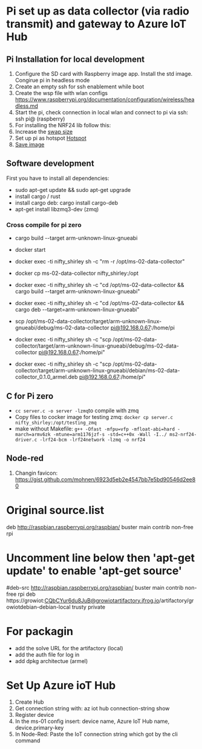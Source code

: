# Pi set up as data collector (via radio transmit) and gateway to Azure IoT Hub

## Pi Installation for local development
1. Configure the SD card with Raspberry image app. Install the std image. Congirue pi in headless mode
2. Create an empty ssh for ssh enablement while boot
3. Create the wsp file with wlan configs https://www.raspberrypi.org/documentation/configuration/wireless/headless.md
4. Start the pi, check connection in local wlan and connect to pi via ssh: ssh pi@<ip-address> (raspberry)
5. For installing the NRF24 lib follow this:
6. Increase the [swap size](https://wpitchoune.net/tricks/raspberry_pi3_increase_swap_size.html)
7. Set up pi as hotspot [Hotspot](https://www.raspberryconnect.com/projects/65-raspberrypi-hotspot-accesspoints/158-raspberry-pi-auto-wifi-hotspot-switch-direct-connection)
8. [Save image ](https://howchoo.com/pi/create-a-backup-image-of-your-raspberry-pi-sd-card-in-mac-osx)

## Software development

First you have to install all dependencies:

- sudo apt-get update && sudo apt-get upgrade
- install cargo / rust
- install cargo deb: cargo install cargo-deb
- apt-get install libzmq3-dev (zmq)

### Cross compile for pi zero
- cargo build --target arm-unknown-linux-gnueabi
- docker start <container-name>
- docker exec -ti nifty_shirley sh -c "rm -r /opt/ms-02-data-collector" 
- docker cp ms-02-data-collector nifty_shirley:/opt
- docker exec -ti nifty_shirley sh -c "cd /opt/ms-02-data-collector && cargo build --target arm-unknown-linux-gnueabi"
- docker exec -ti nifty_shirley sh -c "cd /opt/ms-02-data-collector && cargo deb --target=arm-unknown-linux-gnueabi"

- scp /opt/ms-02-data-collector/target/arm-unknown-linux-gnueabi/debug/ms-02-data-collector pi@192.168.0.67:/home/pi
- docker exec -ti nifty_shirley sh -c "scp /opt/ms-02-data-collector/target/arm-unknown-linux-gnueabi/debug/ms-02-data-collector pi@192.168.0.67:/home/pi"

- docker exec -ti nifty_shirley sh -c "scp /opt/ms-02-data-collector/target/arm-unknown-linux-gnueabi/debian/ms-02-data-collector_0.1.0_armel.deb pi@192.168.0.67:/home/pi"

## C for Pi zero
- `cc server.c -o server -lzmq`to compile with zmq
- Copy files to cocker image for testing zmq: `docker cp server.c nifty_shirley:/opt/testing_zmq`
- make without Makefile: `g++ -Ofast -mfpu=vfp -mfloat-abi=hard -march=armv6zk -mtune=arm1176jzf-s -std=c++0x -Wall -I../ ms2-nrf24-driver.c -lrf24-bcm -lrf24network -lzmq -o nrf24`

## Node-red
1. Changin favicon: https://gist.github.com/mohnen/6923d5eb2e4547bb7e5bd90546d2ee80

# Original source.list
deb http://raspbian.raspberrypi.org/raspbian/ buster main contrib non-free rpi
# Uncomment line below then 'apt-get update' to enable 'apt-get source'
#deb-src http://raspbian.raspberrypi.org/raspbian/ buster main contrib non-free rpi
deb https://growiot:CQbCYur6du8JuB@growiotartifactory.jfrog.io/artifactory/growiotdebian-debian-local trusty private

# For packagin
- add the solve URL for the artifactory (local)
- add the auth file for log in
- add dpkg architectue (armel)


# Set Up Azure ioT Hub
1. Create Hub
2. Get connection string with: az iot hub connection-string show
3. Register device
4. In the ms-01 config insert: device name, Azure IoT Hub name, device.primary-key
5. In Node-Red: Paste the IoT connection string which got by the cli command